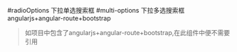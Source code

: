 #radioOptions
下拉单选搜索框
#multi-options
下拉多选搜索框
angularjs+angular-route+bootstrap
>如项目中包含了angularjs+angular-route+bootstrap,在此组件中便不需要引用
